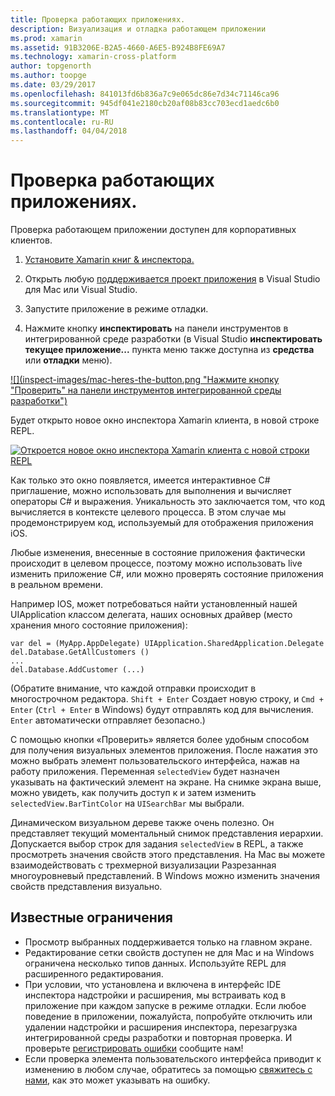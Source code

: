 ```yaml
---
title: Проверка работающих приложениях.
description: Визуализация и отладка работающем приложении
ms.prod: xamarin
ms.assetid: 91B3206E-B2A5-4660-A6E5-B924B8FE69A7
ms.technology: xamarin-cross-platform
author: topgenorth
ms.author: toopge
ms.date: 03/29/2017
ms.openlocfilehash: 841013fd6b836a7c9e065dc86e7d34c71146ca96
ms.sourcegitcommit: 945df041e2180cb20af08b83cc703ecd1aedc6b0
ms.translationtype: MT
ms.contentlocale: ru-RU
ms.lasthandoff: 04/04/2018
---
```

# <a name="inspecting-live-applications"></a>Проверка работающих приложениях.

Проверка работающем приложении доступен для корпоративных клиентов.


1. [Установите Xamarin книг & инспектора.](~/tools/inspector/install.md)

1. Открыть любую [поддерживается проект приложения](~/tools/inspector/install.md#supported-platforms) в Visual Studio для Mac или Visual Studio.
1. Запустите приложение в режиме отладки.
1. Нажмите кнопку **инспектировать** на панели инструментов в интегрированной среде разработки (в Visual Studio **инспектировать текущее приложение...**  пункта меню также доступна из **средства** или **отладки** меню).



[![](inspect-images/mac-heres-the-button.png "Нажмите кнопку "Проверить" на панели инструментов интегрированной среды разработки")](inspect-images/mac-heres-the-button.png#lightbox)

Будет открыто новое окно инспектора Xamarin клиента, в новой строке REPL.

[![](inspect-images/inspector-0.7.0-map-inspect-small.png "Откроется новое окно инспектора Xamarin клиента с новой строки REPL")](inspect-images/inspector-0.7.0-map-inspect.png#lightbox)

Как только это окно появляется, имеется интерактивное C# приглашение, можно использовать для выполнения и вычисляет операторы C# и выражения. Уникальность это заключается том, что код вычисляется в контексте целевого процесса. В этом случае мы продемонстрируем код, используемый для отображения приложения iOS.

Любые изменения, внесенные в состояние приложения фактически происходит в целевом процессе, поэтому можно использовать live изменить приложение C#, или можно проверять состояние приложения в реальном времени.

Например IOS, может потребоваться найти установленный нашей UIApplication классом делегата, наших основных драйвер (место хранения много состояние приложения):

    var del = (MyApp.AppDelegate) UIApplication.SharedApplication.Delegate
    del.Database.GetAllCustomers ()
    ...
    del.Database.AddCustomer (...)

(Обратите внимание, что каждой отправки происходит в многострочном редактора. `Shift + Enter` Создает новую строку, и `Cmd + Enter` (`Ctrl + Enter` в Windows) будут отправлять код для вычисления. `Enter` автоматически отправляет безопасно.)

С помощью кнопки «Проверить» является более удобным способом для получения визуальных элементов приложения. После нажатия это можно выбрать элемент пользовательского интерфейса, нажав на работу приложения. Переменная `selectedView` будет назначен указывать на фактический элемент на экране. На снимке экрана выше, можно увидеть, как получить доступ к и затем изменить `selectedView.BarTintColor` на `UISearchBar` мы выбрали.

Динамическом визуальном дереве также очень полезно. Он представляет текущий моментальный снимок представления иерархии. Допускается выбор строк для задания `selectedView` в REPL, а также просмотреть значения свойств этого представления. На Mac вы можете взаимодействовать с трехмерной визуализации Разрезанная многоуровневый представлений. В Windows можно изменить значения свойств представления визуально.

## <a name="known-limitations"></a>Известные ограничения

 - Просмотр выбранных поддерживается только на главном экране.
 - Редактирование сетки свойств доступен не для Mac и на Windows ограничена несколько типов данных. Используйте REPL для расширенного редактирования.
 - При условии, что установлена и включена в интерфейс IDE инспектора надстройки и расширения, мы встраивать код в приложение при каждом запуске в режиме отладки. Если любое поведение в приложении, пожалуйста, попробуйте отключить или удалении надстройки и расширения инспектора, перезагрузка интегрированной среды разработки и повторная проверка. И проверьте [регистрировать ошибки](~/tools/inspector/install.md#reporting-bugs) сообщите нам!
 - Если проверка элемента пользовательского интерфейса приводит к изменению в любом случае, обратитесь за помощью [свяжитесь с нами](~/tools/inspector/install.md#reporting-bugs), как это может указывать на ошибку.

